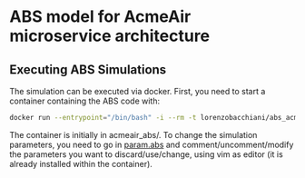 # ABS model for AcmeAir microservice architecture

## Executing ABS Simulations

The simulation can be executed via docker. First, you need to start a container containing the ABS code with:

```bash
docker run --entrypoint="/bin/bash" -i --rm -t lorenzobacchiani/abs_acmeair
```
The container is initially in acmeair_abs/.
To change the simulation parameters, you need to go in [param.abs](acmeair_abs/param.abs) and comment/uncomment/modify 
the parameters you want to discard/use/change, using vim as editor (it is already installed within the container).
